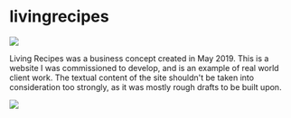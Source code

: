 # livingrecipes

![](https://github.com/barjoio/livingrecipes/blob/master/preview.png)

Living Recipes was a business concept created in May 2019. This is a website I was commissioned to develop, and is an example of real world client work. The textual content of the site shouldn't be taken into consideration too strongly, as it was mostly rough drafts to be built upon.

![](https://github.com/barjoio/livingrecipes/blob/master/preview2.png)
